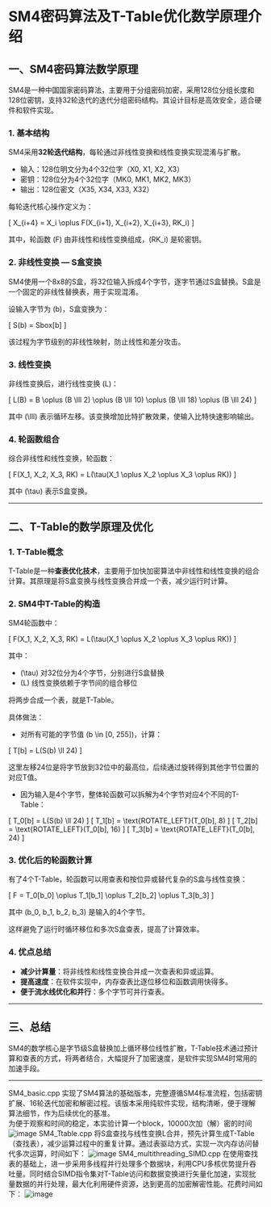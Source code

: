 # SM4密码算法及T-Table优化数学原理介绍

## 一、SM4密码算法数学原理

SM4是一种中国国家密码算法，主要用于分组密码加密，采用128位分组长度和128位密钥，支持32轮迭代的迭代分组密码结构。其设计目标是高效安全，适合硬件和软件实现。

### 1. 基本结构

SM4采用**32轮迭代结构**，每轮通过非线性变换和线性变换实现混淆与扩散。

- 输入：128位明文分为4个32位字（X0, X1, X2, X3）
- 密钥：128位分为4个32位字（MK0, MK1, MK2, MK3）
- 输出：128位密文（X35, X34, X33, X32）

每轮迭代核心操作定义为：

\[
X_{i+4} = X_i \oplus F(X_{i+1}, X_{i+2}, X_{i+3}, RK_i)
\]

其中，轮函数 \(F\) 由非线性和线性变换组成，\(RK_i\) 是轮密钥。

### 2. 非线性变换 — S盒变换

SM4使用一个8x8的S盒，将32位输入拆成4个字节，逐字节通过S盒替换。S盒是一个固定的非线性替换表，用于实现混淆。

设输入字节为 \(b\)，S盒变换为：

\[
S(b) = Sbox[b]
\]

该过程为字节级别的非线性映射，防止线性和差分攻击。

### 3. 线性变换

非线性变换后，进行线性变换 \(L\)：

\[
L(B) = B \oplus (B \lll 2) \oplus (B \lll 10) \oplus (B \lll 18) \oplus (B \lll 24)
\]

其中 \(\lll\) 表示循环左移。该变换增加比特扩散效果，使输入比特快速影响输出。

### 4. 轮函数组合

综合非线性和线性变换，轮函数：

\[
F(X_1, X_2, X_3, RK) = L(\tau(X_1 \oplus X_2 \oplus X_3 \oplus RK))
\]

其中 \(\tau\) 表示S盒变换。

---

## 二、T-Table的数学原理及优化

### 1. T-Table概念

T-Table是一种**查表优化技术**，主要用于加快加密算法中非线性和线性变换的组合计算。其原理是将S盒变换与线性变换合并成一个表，减少运行时计算。

### 2. SM4中T-Table的构造

SM4轮函数中：

\[
F(X_1, X_2, X_3, RK) = L(\tau(X_1 \oplus X_2 \oplus X_3 \oplus RK))
\]

其中：

- \(\tau\) 对32位分为4个字节，分别进行S盒替换
- \(L\) 线性变换依赖于字节间的组合移位

将两步合成一个表，就是T-Table。

具体做法：

- 对所有可能的字节值 \(b \in [0, 255]\)，计算：

\[
T[b] = L(S(b) \ll 24)
\]

这里左移24位是将字节放到32位中的最高位，后续通过旋转得到其他字节位置的对应T值。

- 因为输入是4个字节，整体轮函数可以拆解为4个字节对应4个不同的T-Table：

\[
T_0[b] = L(S(b) \ll 24)
\]
\[
T_1[b] = \text{ROTATE\_LEFT}(T_0[b], 8)
\]
\[
T_2[b] = \text{ROTATE\_LEFT}(T_0[b], 16)
\]
\[
T_3[b] = \text{ROTATE\_LEFT}(T_0[b], 24)
\]

### 3. 优化后的轮函数计算

有了4个T-Table，轮函数可以用查表和按位异或替代复杂的S盒与线性变换：

\[
F = T_0[b_0] \oplus T_1[b_1] \oplus T_2[b_2] \oplus T_3[b_3]
\]

其中 \(b_0, b_1, b_2, b_3\) 是输入的4个字节。

这样避免了运行时循环移位和多次S盒查表，提高了计算效率。

### 4. 优点总结

- **减少计算量**：将非线性和线性变换合并成一次查表和异或运算。
- **提高速度**：在软件实现中，内存查表比逐位移位和函数调用快得多。
- **便于流水线优化和并行**：多个字节可并行查表。

---

## 三、总结

SM4的数学核心是字节级S盒替换加上循环移位线性扩散，T-Table技术通过预计算和查表的方式，将两者结合，大幅提升了加密速度，是软件实现SM4时常用的加速手段。

---


SM4_basic.cpp 实现了SM4算法的基础版本，完整遵循SM4标准流程，包括密钥扩展、16轮迭代加密和解密过程。该版本采用纯软件实现，结构清晰，便于理解算法细节，作为后续优化的基准。  
为便于观察和时间的稳定，本实验计算一个block，10000次加（解）密的时间
![image](https://github.com/user-attachments/assets/a376957a-161b-4e04-959e-e56c3f6bb11c)
SM4_Ttable.cpp 将S盒查找与线性变换L合并，预先计算生成T-Table（查找表），减少运算过程中的重复计算。通过表驱动方式，实现一次内存访问替代多次运算，时间如下：
![image](https://github.com/user-attachments/assets/ef294018-f5c4-4c64-811c-87933ccee40b)
SM4_multithreading_SIMD.cpp 在使用查找表的基础上，进一步采用多线程并行处理多个数据块，利用CPU多核优势提升吞吐量。同时结合SIMD指令集对T-Table访问和数据变换进行矢量化加速，实现批量数据的并行处理，最大化利用硬件资源，达到更高的加密解密性能。花费时间如下：
![image](https://github.com/user-attachments/assets/92c19f48-8f13-4ef7-b0f4-2d73d8cc0207)



